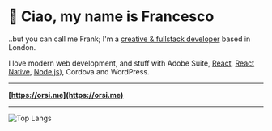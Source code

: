 # 👋 Ciao, my name is Francesco

..but you can call me Frank; I'm a [creative & fullstack developer](https://orsi.me) based in London.

I love modern web development, and stuff with Adobe Suite, [React](https://github.com/facebook/react), [React Native](https://reactnative.dev/), [Node.js](https://nodejs.org/en/)), Cordova and WordPress.

---

**[https://orsi.me](https://orsi.me)**

---

![Top Langs](https://github-readme-stats.vercel.app/api/top-langs/?username=orsifrancesco&theme=nord)

<!--
**orsifrancesco/orsifrancesco** is a ✨ _special_ ✨ repository because its `README.md` (this file) appears on your GitHub profile.

Here are some ideas to get you started:

- 🔭 I’m currently working on ...
- 🌱 I’m currently learning ...
- 👯 I’m looking to collaborate on ...
- 🤔 I’m looking for help with ...
- 💬 Ask me about ...
- 📫 How to reach me: ...
- 😄 Pronouns: ...
- ⚡ Fun fact: ...
-->
